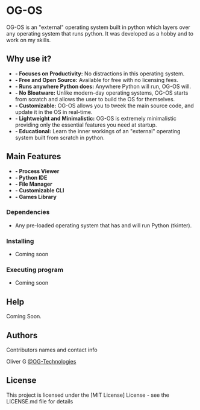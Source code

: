 # OG-OS

OG-OS is an "external" operating system built in python which layers over any operating system that runs python. It was developed as a hobby and to work on my skills.

## Why use it?

* **- Focuses on Productivity:** No distractions in this operating system.
* **- Free and Open Source:** Available for free with no licensing fees.
* **- Runs anywhere Python does:** Anywhere Python will run, OG-OS will.
* **- No Bloatware:** Unlike modern-day operating systems, OG-OS starts from scratch and allows the user to build the OS for themselves.
* **- Customizable:** OG-OS allows you to tweek the main source code, and update it in the OS in real-time.
* **- Lightweight and Minimalistic:** OG-OS is extremely minimalistic providing only the essential features you need at startup.
* **- Educational:** Learn the inner workings of an "external" operating system built from scratch in python.

## Main Features

* **- Process Viewer**
* **- Python IDE**
* **- File Manager**
* **- Customizable CLI**
* **- Games Library**

### Dependencies

* Any pre-loaded operating system that has and will run Python (tkinter).

### Installing

* Coming soon

### Executing program

* Coming soon

## Help

Coming Soon.

## Authors

Contributors names and contact info

Oliver G
[@OG-Technologies](https://github.com/OG-Technologies)

## License

This project is licensed under the [MIT License] License - see the LICENSE.md file for details
